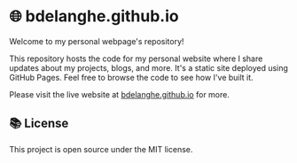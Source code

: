 # 🌐 bdelanghe.github.io

Welcome to my personal webpage's repository!

This repository hosts the code for my personal website where I share updates about my projects, blogs, and more. It's a static site deployed using GitHub Pages. Feel free to browse the code to see how I've built it.

Please visit the live website at [bdelanghe.github.io](https://bdelanghe.github.io) for more.

## 📚 License

This project is open source under the MIT license.

